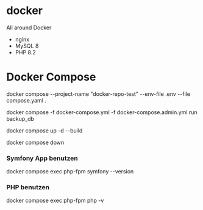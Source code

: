 # docker
All around Docker 

- nginx
- MySQL 8
- PHP 8.2



# Docker Compose

docker compose --project-name "docker-repo-test" --env-file .env --file compose.yaml .

docker compose -f docker-compose.yml -f docker-compose.admin.yml run backup_db

docker compose up -d --build

docker compose down

### Symfony App benutzen
docker compose exec php-fpm symfony --version

### PHP benutzen
docker compose exec php-fpm php -v
